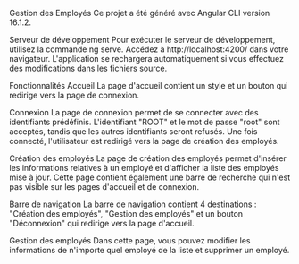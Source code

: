 Gestion des Employés
Ce projet a été généré avec Angular CLI version 16.1.2.

Serveur de développement
Pour exécuter le serveur de développement, utilisez la commande ng serve. Accédez à http://localhost:4200/ dans votre navigateur. L'application se rechargera automatiquement si vous effectuez des modifications dans les fichiers source.

Fonctionnalités
Accueil
La page d'accueil contient un style et un bouton qui redirige vers la page de connexion.

Connexion
La page de connexion permet de se connecter avec des identifiants prédéfinis. L'identifiant "ROOT" et le mot de passe "root" sont acceptés, tandis que les autres identifiants seront refusés. Une fois connecté, l'utilisateur est redirigé vers la page de création des employés.

Création des employés
La page de création des employés permet d'insérer les informations relatives à un employé et d'afficher la liste des employés mise à jour. Cette page contient également une barre de recherche qui n'est pas visible sur les pages d'accueil et de connexion.

Barre de navigation
La barre de navigation contient 4 destinations : "Création des employés", "Gestion des employés" et un bouton "Déconnexion" qui redirige vers la page d'accueil.

Gestion des employés
Dans cette page, vous pouvez modifier les informations de n'importe quel employé de la liste et supprimer un employé.
